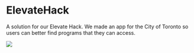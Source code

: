# ElevateHack
A solution for our Elevate Hack. We made an app for the City of Toronto so users can better find programs that they can access.

![](gifs/ComfiiWalkthroughA.gif)

